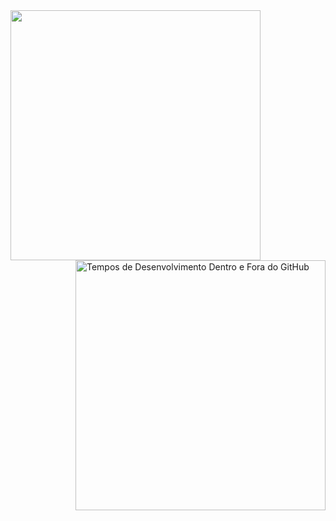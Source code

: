 

<!--
**c-viniciussantos/c-viniciussantos** is a ✨ _special_ ✨ repository because its `README.md` (this file) appears on your GitHub profile.

Here are some ideas to get you started:

- 🔭 I’m currently working on ...
- 🌱 I’m currently learning ...
- 👯 I’m looking to collaborate on ...
- 🤔 I’m looking for help with ...
- 💬 Ask me about ...
- 📫 How to reach me: ...
- 😄 Pronouns: ...
- ⚡ Fun fact: ...
-->
<a href="https://github.com/c-viniciussantos/">
  <img align="left" src="https://github-readme-stats.vercel.app/api/top-langs/?username=c-viniciussantos&langs_count=10&theme=jolly&layout=compact&include_all_commits=true" width=400/>
</a><br>
<a href="https://wakatime.com/@c_viniciussantos">
  <img align="right" 
       src="https://github-readme-stats.vercel.app/api/wakatime?username=c_viniciussantos&theme=jolly" 
       width=400 
       title="Tempos de Desenvolvimento Dentro e Fora do GitHub"
       custom_title="Tempos de Desenvolvimento Dentro e Fora do GitHub"/>
</a>
